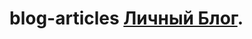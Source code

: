 # blog-articles [Личный Блог]([https://www.google.com/](https://dmitriy-1986.github.io/blog-articles/)https://dmitriy-1986.github.io/blog-articles/). 
